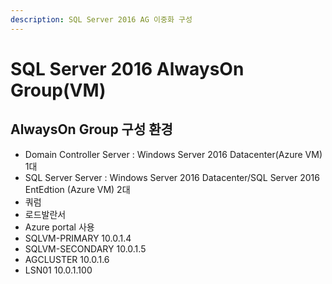 ```yaml
---
description: SQL Server 2016 AG 이중화 구성
---
```


# SQL Server 2016 AlwaysOn Group\(VM\)

## AlwaysOn Group 구성 환경 

* Domain Controller Server : Windows Server 2016 Datacenter\(Azure VM\) 1대
* SQL Server Server : Windows Server 2016 Datacenter/SQL Server 2016 EntEdtion \(Azure VM\) 2대 
* 쿼럼
* 로드발란서
* Azure portal 사용
* SQLVM-PRIMARY 10.0.1.4
* SQLVM-SECONDARY 10.0.1.5
* AGCLUSTER 10.0.1.6
* LSN01 10.0.1.100



